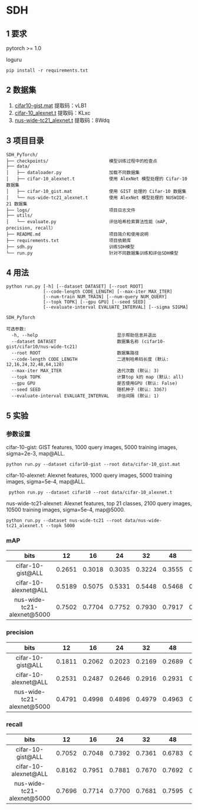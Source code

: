 # SDH

## 1 要求
pytorch >= 1.0

loguru

`pip install -r requirements.txt`


## 2 数据集
1. [cifar10-gist.mat](https://pan.quark.cn/s/e012da8b6355) 提取码：vLB1
2. [cifar-10_alexnet.t](https://pan.quark.cn/s/6af484846cc9) 提取码：KLxc
3. [nus-wide-tc21_alexnet.t](https://pan.quark.cn/s/bfa2d69865ed) 提取码：8Wdq

## 3 项目目录
```
SDH_PyTorch/
├── checkpoints/                       模型训练过程中的检查点               
├── data/                            
│   ├── dataloader.py                  加载不同数据集
│   ├── cifar-10_alexnet.t             使用 AlexNet 模型处理的 Cifar-10 数据集
│   ├── cifar-10_gist.mat              使用 GIST 处理的 Cifar-10 数据集
│   └── nus-wide-tc21_alexnet.t        使用 AlexNet 模型处理的 NUSWIDE-21 数据集
├── logs/                              项目日志文件     
├── utils/           
│   └── evaluate.py                    评估哈希检索算法性能（mAP, precision, recall）    
├── README.md                          项目简介和使用说明
├── requirements.txt                   项目依赖库
├── sdh.py                             训练SDH模型
└── run.py                             针对不同数据集训练和评估SDH模型
```

## 4 用法
```
python run.py [-h] [--dataset DATASET] [--root ROOT]
              [--code-length CODE_LENGTH] [--max-iter MAX_ITER]
              [--num-train NUM_TRAIN] [--num-query NUM_QUERY] 
              [--topk TOPK] [--gpu GPU] [--seed SEED]
              [--evaluate-interval EVALUATE_INTERVAL] [--sigma SIGMA]

SDH_PyTorch

可选参数:
  -h, --help                              显示帮助信息并退出
  --dataset DATASET                       数据集名称 (cifar10-gist/cifar10/nus-wide-tc21)
  --root ROOT                             数据集路径 
  --code-length CODE_LENGTH               二进制哈希码长度 (默认: 12,16,24,32,48,64,128)                      
  --max-iter MAX_ITER                     迭代次数 (默认: 3)
  --topk TOPK                             计算top k的 map (默认: all)
  --gpu GPU                               是否使用GPU (默认: False)
  --seed SEED                             随机种子 (默认: 3367)
  --evaluate-interval EVALUATE_INTERVAL   评估间隔 (默认: 1)
```

## 5 实验
### 参数设置
cifar-10-gist: GIST features, 1000 query images, 5000 training images, sigma=2e-3, map@ALL.

`python run.py --dataset cifar10-gist --root data/cifar-10_gist.mat`

cifar-10-alexnet: Alexnet features, 1000 query images, 5000 training images, sigma=5e-4, map@ALL.

` python run.py --dataset cifar10 --root data/cifar-10_alexnet.t`

nus-wide-tc21-alexnet: Alexnet features, top 21 classes, 2100 query images, 10500 training images, sigma=5e-4, map@5000.

`python run.py --dataset nus-wide-tc21 --root data/nus-wide-tc21_alexnet.t --topk 5000`


### mAP
 bits | 12 | 16 | 24 | 32 | 48 | 64 | 128
   :-:   |  :-:    |   :-:   |   :-:   |   :-:   |   :-:   |   :-:   |   :-:     
cifar-10-gist@ALL | 0.2651 | 0.3018 | 0.3035 | 0.3224 | 0.3555 | 0.3525 | 0.3689
cifar-10-alexnet@ALL | 0.5189 | 0.5075 | 0.5331 | 0.5448 | 0.5468 | 0.5657 | 0.5772
nus-wide-tc21-alexnet@5000 | 0.7502 | 0.7704 | 0.7752 | 0.7930 | 0.7917 | 0.8034 | 0.8156

### precision
 bits | 12 | 16 | 24 | 32 | 48 | 64 | 128
   :-:   |  :-:    |   :-:   |   :-:   |   :-:   |   :-:   |   :-:   |   :-:     
cifar-10-gist@ALL | 0.1811 | 0.2062 | 0.2023 | 0.2169 | 0.2689 | 0.2616 | 0.2886
cifar-10-alexnet@ALL | 0.2531 | 0.2487 | 0.2646 | 0.2916 | 0.2931 | 0.3029 | 0.3189
nus-wide-tc21-alexnet@5000 | 0.4791 | 0.4998 | 0.4896 | 0.4979 | 0.4963 | 0.5132 | 0.5234

### recall
 bits | 12 | 16 | 24 | 32 | 48 | 64 | 128
   :-:   |  :-:    |   :-:   |   :-:   |   :-:   |   :-:   |   :-:   |   :-:     
cifar-10-gist@ALL | 0.7052 | 0.7048 | 0.7392 | 0.7361 | 0.6783 | 0.7094 | 0.6958
cifar-10-alexnet@ALL | 0.8162 | 0.7951 | 0.7881 | 0.7670 | 0.7692 | 0.7712 | 0.7687
nus-wide-tc21-alexnet@5000 | 0.7696 | 0.7714 | 0.7700 | 0.7681 | 0.7595 | 0.7579 | 0.7539

